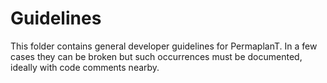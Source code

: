 # Guidelines

This folder contains general developer guidelines for PermaplanT.
In a few cases they can be broken but such occurrences must be documented, ideally with code comments nearby.
